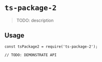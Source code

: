 # `ts-package-2`

> TODO: description

## Usage

```
const tsPackage2 = require('ts-package-2');

// TODO: DEMONSTRATE API
```
